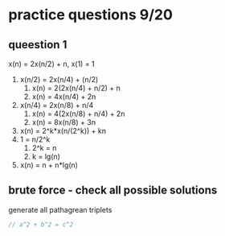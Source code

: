 # practice questions 9/20

## queestion 1

x(n) = 2x(n/2) + n, x(1) = 1

1. x(n/2) = 2x(n/4) + (n/2)
   1. x(n) = 2(2x(n/4) + n/2) + n
   2. x(n) = 4x(n/4) + 2n
2. x(n/4) = 2x(n/8) + n/4
   1. x(n) = 4(2x(n/8) + n/4) + 2n
   2. x(n) = 8x(n/8) + 3n
3. x(n) = 2^k\*x(n/(2^k)) + kn
4. 1 = n/2^k
   1. 2^k = n
   2. k = lg(n)
5. x(n) = n + n\*lg(n)

## brute force - check all possible solutions

generate all pathagrean triplets

```c++
// a^2 + b^2 = c^2
```
